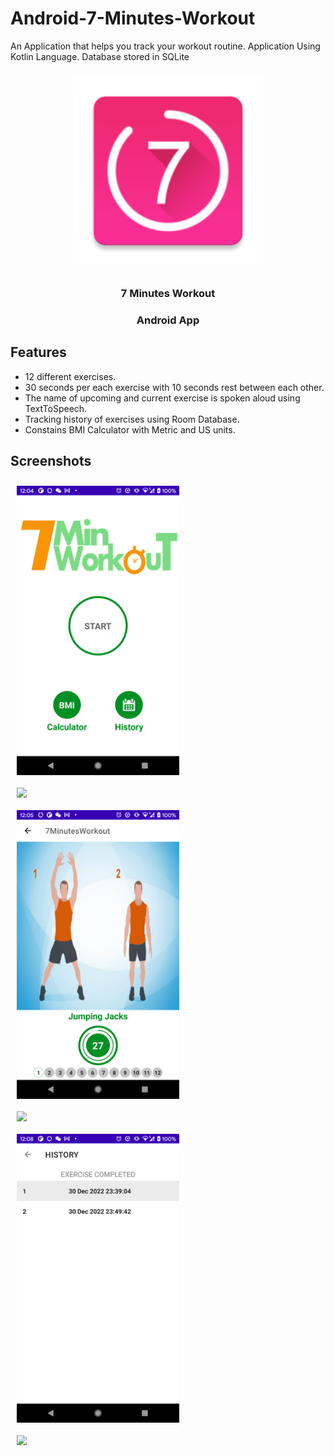 # Android-7-Minutes-Workout
An Application that helps you track your workout routine. Application Using Kotlin Language. Database stored in SQLite

<p align="center">
 <img src="app/src/main/res/mipmap-xxxhdpi/ic_launcher.png" width="300" hspace="10" vspace="10">
</p>

<h3 align="center" style="font-weight:bold">7 Minutes Workout</h2>
<h3 align="center">Android App</h3>


## Features
* 12 different exercises.
* 30 seconds per each exercise with 10 seconds rest between each other.
* The name of upcoming and current exercise is spoken aloud using TextToSpeech.
* Tracking history of exercises using Room Database.
* Constains BMI Calculator with Metric and US units.
  
## Screenshots

<img src="screenshot/main.png" align="left"
width="260" hspace="10" vspace="10">

<img src="screenshot/rest.jpg" align="left"
width="260" hspace="10" vspace="10">

<img src="screenshot/exercise.png" align="left"
width="260" hspace="10" vspace="10">

<img src="screenshot/Finish.jpg" align="left"
width="260" hspace="10" vspace="10">

<img src="screenshot/history.png" align="left"
width="260" hspace="10" vspace="10">

<img src="screenshot/BMI.jpg" align="left"
width="260" hspace="10" vspace="10">
